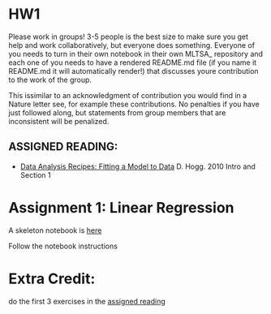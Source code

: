 
# HW1

Please work in groups! 3-5 people is the best size to make sure you get help and work collaboratively, but everyone does something. Everyone of you needs to turn in their own notebook in their own  MLTSA_<Initial><Lastname> repository and each one of you needs to have a rendered README.md file (if you name it README.md it will automatically render!) that discusses youre contribution to the work of the group.
  
This issimilar to an acknowledgment of contribution you would find in a Nature letter see, for example these contributions. No penalties if you have just followed along, but statements from group members that are inconsistent will be penalized.
  
## ASSIGNED READING:

- [Data Analysis Recipes: Fitting a Model to Data](https://arxiv.org/pdf/1008.4686.pdf) D. Hogg. 2010 
Intro and Section 1


# Assignment 1: Linear Regression

A skeleton notebook is [here](FittingLineToGRBAfterglows_instructions.ipynb)

Follow the notebook instructions

# Extra Credit: 
do the first 3 exercises in the [assigned reading](https://arxiv.org/pdf/1008.4686.pdf)



